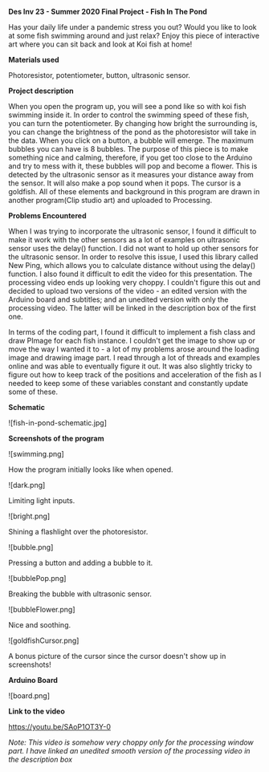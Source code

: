 **Des Inv 23 - Summer 2020 Final Project - Fish In The Pond**

Has your daily life under a pandemic stress you out? Would you like to look at some fish swimming around and just relax? Enjoy this piece of interactive art where you can sit back and look at Koi fish at home!

**Materials used**

Photoresistor, potentiometer, button, ultrasonic sensor.

**Project description**

When you open the program up, you will see a pond like so with koi fish swimming inside it. In order to control the swimming speed of these fish, you can turn the potentiometer. By changing how bright the surrounding is, you can change the brightness of the pond as the photoresistor will take in the data. When you click on a button, a bubble will emerge. The maximum bubbles you can have is 8 bubbles. The purpose of this piece is to make something nice and calming, therefore, if you get too close to the Arduino and try to mess with it, these bubbles will pop and become a flower. This is detected by the ultrasonic sensor as it measures your distance away from the sensor. It will also make a pop sound when it pops. The cursor is a goldfish. All of these elements and background in this program are drawn in another program(Clip studio art) and uploaded to Processing.

**Problems Encountered**

When I was trying to incorporate the ultrasonic sensor, I found it difficult to make it work with the other sensors as a lot of examples on ultrasonic sensor uses the delay() function. I did not want to hold up other sensors for the ultrasonic sensor. In order to resolve this issue, I used this library called New Ping, which allows you to calculate distance without using the delay() function. I also found it difficult to edit the video for this presentation. The processing video ends up looking very choppy. I couldn't figure this out and decided to upload two versions of the video - an edited version with the Arduino board and subtitles; and an unedited version with only the processing video. The latter will be linked in the description box of the first one.

In terms of the coding part, I found it difficult to implement a fish class and draw PImage for each fish instance. I couldn't get the image to show up or move the way I wanted it to - a lot of my problems arose around the loading image and drawing image part. I read through a lot of threads and examples online and was able to eventually figure it out. It was also slightly tricky to figure out how to keep track of the positions and acceleration of the fish as I needed to keep some of these variables constant and constantly update some of these.

**Schematic**

![fish-in-pond-schematic.jpg]

**Screenshots of the program**

![swimming.png]

How the program initially looks like when opened.

![dark.png]

Limiting light inputs.

![bright.png]

Shining a flashlight over the photoresistor.

![bubble.png]

Pressing a button and adding a bubble to it.

![bubblePop.png]

Breaking the bubble with ultrasonic sensor.

![bubbleFlower.png]

Nice and soothing.

![goldfishCursor.png]

A bonus picture of the cursor since the cursor doesn't show up in screenshots!

**Arduino Board**

![board.png]

**Link to the video**

https://youtu.be/SAoP1OT3Y-0

*Note: This video is somehow very choppy only for the processing window part. I have linked an unedited smooth version of the processing video in the description box*
